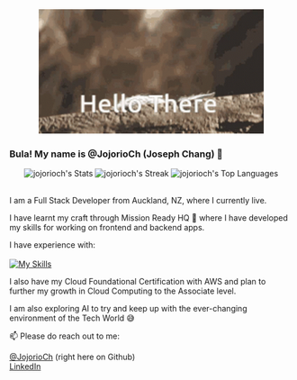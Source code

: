 <div align="center">
  <img src="hi-hello.gif" alt="wave" width="400px">
</div>

### Bula!  My name is @JojorioCh (Joseph Chang) 👋

<div align="center">
  <img src="https://github-readme-stats.vercel.app/api?username=jojorioch&theme=vue-dark&show_icons=true&hide_border=true&count_private=true" alt="jojorioch's Stats" width="350px" />
  <img src="https://github-readme-streak-stats.herokuapp.com/?user=jojorioch&theme=vue-dark&hide_border=true" alt="jojorioch's Streak" width="350px" />
  <img src="https://github-readme-stats.vercel.app/api/top-langs/?username=jojorioch&theme=vue-dark&show_icons=true&hide_border=true&layout=compact" alt="jojorioch's Top Languages" width="350px" />
</div>

<br/>

I am a Full Stack Developer from Auckland, NZ, where I currently live.

I have learnt my craft through Mission Ready HQ 🥰 where I have developed my skills for working on frontend and backend apps.

I have experience with:<br><br>
[![My Skills](https://skillicons.dev/icons?i=js,html,css,nodejs,ts,github,postman,mysql,sass,gcp,mongodb,docker,nextjs,prisma,netlify)](https://skillicons.dev)

I also have my Cloud Foundational Certification with AWS and plan to further my growth in Cloud Computing to the Associate level.

I am also exploring AI to try and keep up with the ever-changing environment of the Tech World 😅

📫 Please do reach out to me:

[@JojorioCh](https://github.com/JojorioCh) (right here on Github)<br>
[LinkedIn](https://www.linkedin.com/in/joseph-chang-b25977144/)


<!--
**JojorioCh/JojorioCh** is a ✨ _special_ ✨ repository because its `README.md` (this file) appears on your GitHub profile.

Here are some ideas to get you started:

- 🔭 I’m currently working on ...
- 🌱 I’m currently learning ...
- 👯 I’m looking to collaborate on ...
- 🤔 I’m looking for help with ...
- 💬 Ask me about ...
- 📫 How to reach me: ...
- 😄 Pronouns: ...
- ⚡ Fun fact: ...
-->
